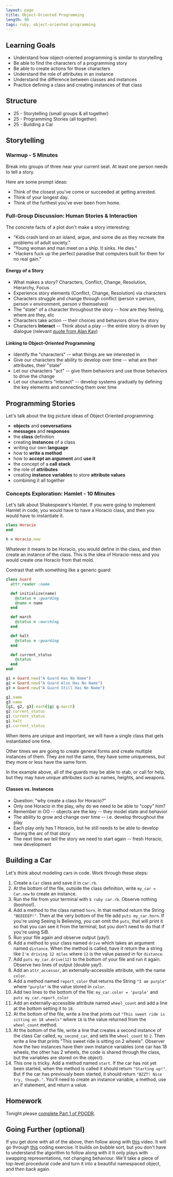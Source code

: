 ```yaml
---
layout: page
title: Object-Oriented Programming
length: 90
tags: ruby, object-oriented programming
---
```


## Learning Goals

* Understand how object-oriented programming is similar to storytelling
* Be able to find the characters of a programming story
* Be able to create actions for those characters
* Understand the role of attributes in an instance
* Understand the difference between classes and instances
* Practice defining a class and creating instances of that class

## Structure

* 25 - Storytelling (small groups & all together)
* 25 - Programming Stories (all together)
* 25 - Building a Car

## Storytelling

### Warmup - 5 Minutes

Break into groups of three near your current seat. At least one person needs to tell a story.

Here are some prompt ideas:

* Think of the closest you've come or succeeded at getting arrested.
* Think of your longest day.
* Think of the furthest you've ever been from home.

### Full-Group Discussion: Human Stories & Interaction

The concrete facts of a plot don't make a story interesting:

* "Kids crash land on an island, argue, and some die as they recreate the problems of adult society."
* "Young woman and man meet on a ship. It sinks. He dies."
* "Hackers fuck up the perfect paradise that computers built for them for no real gain."

#### Energy of a Story

* What makes a story? Characters, Conflict, Change, Resolution, Hierarchy, Focus
* Experience story elements (Conflict, Change, Resolution) via characters
* Characters struggle and change through conflict (person v person, person v environment, person v themselves)
* The "state" of a character throughout the story -- how are they feeling,
where are they, etc
* Characters take action -- their choices and behaviors drive the story
* Characters __Interact__ -- Think about a play -- the entire story is
driven by dialogue (relevant [quote from Alan Kay](http://c2.com/cgi/wiki?AlanKayOnMessaging))

#### Linking to Object-Oriented Programming

* Identify the "characters" -- what things are we interested in
* Give our characters the ability to develop over time -- what are their
attributes, their "state"
* Let our characters "act" -- give them behaviors and use those behaviors
to drive the change
* Let our characters "interact" -- develop systems gradually by defining the key
elements and connecting them over time

## Programming Stories

Let's talk about the big picture ideas of Object Oriented programming:

* **objects** and **conversations**
* **messages** and **responses**
* the **class** definition
* creating **instances** of a class
* writing our own **language**
* how to **write a method**
* how to **accept an argument** and **use it**
* the concept of a **call stack**
* the role of **attributes**
* creating **instance variables** to store **attribute values**
* combining it all together

### Concepts Exploration: Hamlet - 10 Minutes

Let's talk about Shakespeare's Hamlet. If you were going to implement Hamlet in code, you would have to have a Horacio class, and then you would have to instantiate it.

```ruby
class Horacio
end

h = Horacio.new
```

Whatever it means to be Horacio, you would define in the class, and then create an instance of the class. This is
the idea of Horacio-ness and you would create one Horacio from that mold.

Contrast that with something like a generic guard:

```ruby
class Guard
  attr_reader :name

  def initialize(name)
    @status = :guarding
    @name = name
  end

  def march
    @status = :marching
  end

  def halt
    @status = :guarding
  end

  def current_status
    @status
  end
end

g1 = Guard.new("A Guard Has No Name")
g2 = Guard.new("A Guard Also Has No Name")
g3 = Guard.new("A Guard Still Has No Name")

g1.name
g3.name
[g1, g2, g3].each{|g| g.march}
g2.current_status
g1.current_status
g1.halt
g1.current_status
```

When items are unique and important, we will have a single class that gets instantiated one time.

Other times we are going to create general forms and create multiple instances of them. They are not the same, they have some uniqueness, but they more or less have the same form.

In the example above, all of the guards may be able to stab, or call for help, but they may have unique attributes such as names, heights, and weapons.

#### Classes vs. Instances

* Question: "why create a class for Horacio?"
* Only one Horacio in the play, why do we need to be able to "copy" him?
* Remember in OO -- objects are the key -- they model state and behavior
* The ability to grow and change over time -- i.e. develop throughout the play
* Each play only has 1 Horacio, but he still needs to be able to develop during
the arc of that story
* The next time we tell the story we need to start again -- fresh Horacio, new
development

## Building a Car

Let's think about modeling cars in code. Work through these steps:

1. Create a `Car` class and save it in `car.rb`.
1. At the bottom of the file, outside the class definition, write `my_car = Car.new` to create an instance.
1. Run the file from your terminal with `$ ruby car.rb`. Observe nothing (boohoo!).
1. Add a method to the class named `horn`. In that method return the String `"BEEEEEP!"`. Then at the very bottom of the file add `puts my_car.horn`. If you're using Seeing Is Believing, you can omit the `puts`, that will print it so that you can see it from the terminal, but you don't need to do that if you're using SiB.
1. Run your file again and observe output (yay!).
1. Add a method to your class named `drive` which takes an argument named `distance`. When the method is called, have it return the a string like `I'm driving 12 miles` where `12` is the value passed in for `distance`.
1. Add `puts my_car.drive(12)` to the bottom of your file and run it again. Observe two lines of output (double yay!).
1. Add an `attr_accessor`, an externally-accessible attribute, with the name `color`.
1. Add a method named `report_color` that returns the String `"I am purple"` where `"purple"` is the value stored in `color`.
1. Add two lines to the bottom of the file: `my_car.color = 'purple'` and `puts my_car.report_color`
1. Add an externally-accessible attribute named `wheel_count` and add a line at the bottom setting it to `18`.
1. At the bottom of the file, write a line that prints out `"This sweet ride is sitting on 18 wheels"` where `18` is the value returned from the `wheel_count` method.
1. At the bottom of the file, write a line that creates a second instance of the class Car called, `my_second_car`, and sets the `wheel_count` to `2`. Then write a line that prints "This sweet ride is sitting on 2 wheels". Observer how the two instances have their own instance variables (one car has 18 wheels, the other has 2 wheels, the code is shared through the class, but the variables are stored on the object).
1. This one is tricky. Add a method named `start`. If the car has not yet been started, when the method is called it should return `"Starting up!"`. But if the car has previously been started, it should return `"BZZT! Nice try, though."`. You'll need to create an instance variable, a method, use an if statement, and return a value.

## Homework

Tonight please [complete Part 1 of POODR](https://github.com/turingschool/challenges/blob/master/poodr.markdown).

## Going Further (optional)

If you get done with all of the above, then follow along with [this](https://vimeo.com/137837005) video.
It will go through [this](https://github.com/JoshCheek/1508/blob/0facae943f7785e5133ea506595534c1b00b3025/katas/blowing_bubbles_part2.rb) coding exercise.
It builds on bubble sort, but you don't have to understand the algorithm to follow along with it
It only plays with swapping representations, not changing behaviour.
We'll take a piece of top-level procedural code and turn it into a beautiful namespaced object,
and then back again.
